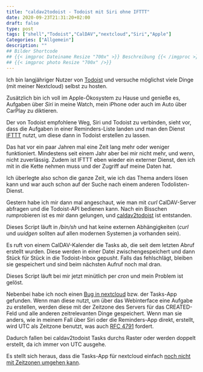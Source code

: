 ```yaml
---
title: "caldav2todoist - Todoist mit Siri ohne IFTTT"
date: 2020-09-23T21:31:20+02:00
draft: false
type: post
tags: ["shell","Todoist","CalDAV","nextcloud","Siri","Apple"]
Categories: ["Allgemein"]
description: ""
## Bilder Shortcode
## {{< imgproc Dateiname Resize "700x" >}} Beschreibung {{< /imgproc >}}
## {{< imgproc photo Resize "700x" />}}
---
```


Ich bin langjähriger Nutzer von [Todoist](https://todoist.com) und versuche möglichst viele Dinge (mit meiner Nextcloud) selbst zu hosten.

Zusätzlich bin ich voll im Apple-Ökosystem zu Hause und genieße es, Aufgaben über _Siri_ in meine Watch, mein iPhone oder auch im Auto über CarPlay zu diktieren.

Der von Todoist empfohlene Weg, Siri und Todoist zu verbinden, sieht vor, dass die Aufgaben in einer Reminders-Liste landen und man den Dienst [IFTTT](https://ifttt.com) nutzt, um diese dann in Todoist erstellen zu lassen.

Das hat vor ein paar Jahren mal eine Zeit lang mehr oder weniger funktioniert. Mindestens seit einem Jahr aber bei mir nicht mehr, und wenn, nicht zuverlässig. Zudem ist IFTTT eben wieder ein externer Dienst, den ich mit in die Kette nehmen muss und der Zugriff auf meine Daten hat.

Ich überlegte also schon die ganze Zeit, wie ich das Thema anders lösen kann und war auch schon auf der Suche nach einem anderen Todolisten-Dienst.

Gestern habe ich mir dann mal angeschaut, wie man mit _curl_ CalDAV-Server abfragen und die Todoist-API bedienen kann. Nach ein Bisschen rumprobieren ist es mir dann gelungen, und [caldav2todoist](https://git.debilux.org/chbaer/caldav2todoist) ist entstanden.

Dieses Script läuft in _/bin/sh_ und hat keine externen Abhängigkeiten (_curl_ und _uuidgen_ sollten auf allen modernen Systemen ja vorhanden sein).

Es ruft von einem CalDAV-Kalender die Tasks ab, die seit dem letzten Abruf erstellt wurden. Diese werden in einer Datei zwischengespeichert und dann Stück für Stück in die Todoist-Inbox gepusht. Falls das fehlschlägt, bleiben sie gespeichert und sind beim nächsten Aufruf noch mal dran.

Dieses Script läuft bei mir jetzt minütlich per _cron_ und mein Problem ist gelöst.

Nebenbei habe ich noch einen [Bug in nextcloud](https://github.com/nextcloud/server/issues/23011#event-3796562061) bzw. der Tasks-App gefunden. 
Wenn man diese nutzt, um über das Webinterface eine Aufgabe zu erstellen, werden diese mit der Zeitzone des Servers für das CREATED-Feld und alle anderen zeitrelevanten Dinge gespeichert. Wenn man sie anders, wie in meinem Fall über Siri oder die Reminders-App direkt, erstellt, wird UTC als Zeitzone benutzt, was auch [RFC 4791](https://tools.ietf.org/html/rfc4791) fordert.

Dadurch fallen bei caldav2todoist Tasks durchs Raster oder werden doppelt erstellt, da ich immer von UTC ausgehe.

Es stellt sich heraus, dass die Tasks-App für nextcloud einfach [noch nicht mit Zeitzonen umgehen kann](https://github.com/nextcloud/server/issues/23011#issuecomment-697175561).